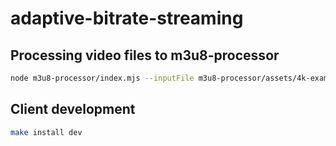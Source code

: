# adaptive-bitrate-streaming

## Processing video files to m3u8-processor

```sh
node m3u8-processor/index.mjs --inputFile m3u8-processor/assets/4k-example.mp4 --outputDirectory client/public/assets
```

## Client development

```sh
make install dev
```
